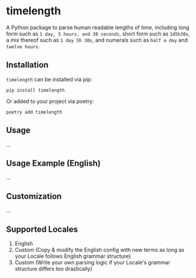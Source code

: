 # timelength
A Python package to parse human readable lengths of time, including long form such as `1 day, 5 hours, and 30 seconds`, short form such as `1d5h30s`, a mix thereof such as `1 day 5h 30s`, and numerals such as `half a day` and `twelve hours`.

## Installation
`timelength` can be installed via pip:
```
pip install timelength
```
Or added to your project via poetry:
```
poetry add timelength
```

## Usage
...

## Usage Example (English)
...

## Customization
...

## Supported Locales
1. English
2. Custom (Copy & modify the English config with new terms as long as your Locale follows English grammar structure)
3. Custom (Write your own parsing logic if your Locale's grammar structure differs too drastically)
